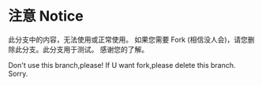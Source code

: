 # 注意 Notice
此分支中的内容，无法使用或正常使用。
如果您需要 Fork (相信没人会)，请您删除此分支。此分支用于测试。
感谢您的了解。

Don't use this branch,please!
If U want fork,please delete this branch.
Sorry.
